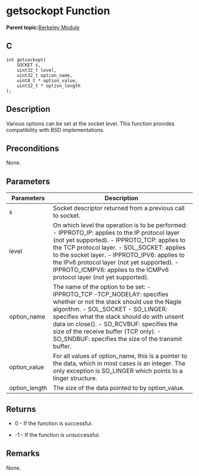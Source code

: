 # getsockopt Function

**Parent topic:**[Berkeley Module](GUID-5F35C98C-EC8E-40FF-9B62-3B31D508F820.md)

## C

```
int getsockopt(
    SOCKET s, 
    uint32_t level, 
    uint32_t option_name, 
    uint8_t * option_value, 
    uint32_t * option_length
);
```

## Description

Various options can be set at the socket level. This function provides compatibility with BSD implementations.

## Preconditions

None.

## Parameters

|Parameters|Description|
|----------|-----------|
|s|Socket descriptor returned from a previous call to socket.|
|level|On which level the operation is to be performed: - IPPROTO\_IP: applies to the IP protocol layer \(not yet supported\). - IPPROTO\_TCP: applies to the TCP protocol layer. - SOL\_SOCKET: applies to the socket layer. - IPPROTO\_IPV6: applies to the IPv6 protocol layer \(not yet supported\). - IPPROTO\_ICMPV6: applies to the ICMPv6 protocol layer \(not yet supported\).|
|option\_name|The name of the option to be set: -IPPROTO\_TCP -TCP\_NODELAY: specifies whether or not the stack should use the Nagle algorithm. - SOL\_SOCKET - SO\_LINGER: specifies what the stack should do with unsent data on close\(\). - SO\_RCVBUF: specifies the size of the receive buffer \(TCP only\). - SO\_SNDBUF: specifies the size of the transmit buffer.|
|option\_value|For all values of option\_name, this is a pointer to the data, which in most cases is an integer. The only exception is SO\_LINGER which points to a linger structure.|
|option\_length|The size of the data pointed to by option\_value.|

## Returns

-   0 - If the function is successful.

-   -1 - If the function is unsuccessful.


## Remarks

None.

